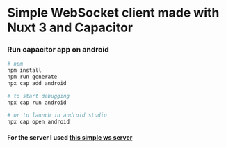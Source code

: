 # Simple WebSocket client made with Nuxt 3 and Capacitor

### Run capacitor app on android

```bash
# npm
npm install
npm run generate
npx cap add android

# to start debugging
npx cap run android

# or to launch in android studio
npx cap open android
```

#### For the server I used [this simple ws server](https://github.com/neverFeltAlive/ws-server.git)
